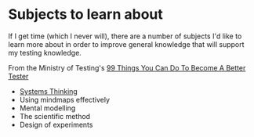 # Subjects to learn about

If I get time (which I never will), there are a number of subjects I'd like to learn more about in order to improve general knowledge that will support my testing knowledge.

From the Ministry of Testing's [99 Things You Can Do To Become A Better Tester](http://www.ministryoftesting.com/wp-content/uploads/2013/07/99ThingsEbook.pdf)
* [Systems Thinking](http://en.wikipedia.org/wiki/Systems_thinking)
* Using mindmaps effectively
* Mental modelling
* The scientific method
* Design of experiments